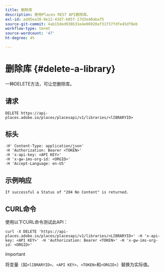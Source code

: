 ```yaml
---
title: 删除库
description: 使用Places REST API删除库。
exl-id: ad45ea38-9e12-43d7-b05f-17d3e40abaf5
source-git-commit: 4ab15ded930b31e4e06920af31f37fdfe45df8eb
workflow-type: tm+mt
source-wordcount: '47'
ht-degree: 4%

---
```


# 删除库 {#delete-a-library}

一种DELETE方法，可让您删除库。

## 请求

```text
DELETE https://api-places.adobe.io/places/placesapi/v1/libraries/<lIBRARYID>
```

## 标头

```text
-H' Content-Type: application/json'  
-H 'Authorization: Bearer <TOKEN>'  
-H 'x-api-key: <API KEY>'  
-H 'x-gw-ims-org-id: <ORGID>'  
-H 'Accept-Language: en-US'
```

## 示例响应

```text
If successful a Status of "204 No Content" is returned.
```

## CURL命令

使用以下CURL命令测试此API：

```text
curl -X DELETE 'https://api-places.adobe.io/places/placesapi/v1/libraries/<LIBRARYID>' -H 'x-api-key: <API KEY>' -H 'Authorization: Bearer <TOKEN>' -H 'x-gw-ims-org-id: <ORGID>'
```

>[!IMPORTANT]
>
>将变量（如`<lIBRARYID>`、`<API KEY>`、`<TOKEN>`和`<ORGID>`）替换为实际值。
